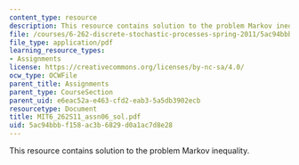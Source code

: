 ```yaml
---
content_type: resource
description: This resource contains solution to the problem Markov inequality.
file: /courses/6-262-discrete-stochastic-processes-spring-2011/5ac94bbbf158ac3b6829d0a1ac7d8e28_MIT6_262S11_assn06_sol.pdf
file_type: application/pdf
learning_resource_types:
- Assignments
license: https://creativecommons.org/licenses/by-nc-sa/4.0/
ocw_type: OCWFile
parent_title: Assignments
parent_type: CourseSection
parent_uid: e6eac52a-e463-cfd2-eab3-5a5db3902ecb
resourcetype: Document
title: MIT6_262S11_assn06_sol.pdf
uid: 5ac94bbb-f158-ac3b-6829-d0a1ac7d8e28
---
```

This resource contains solution to the problem Markov inequality.